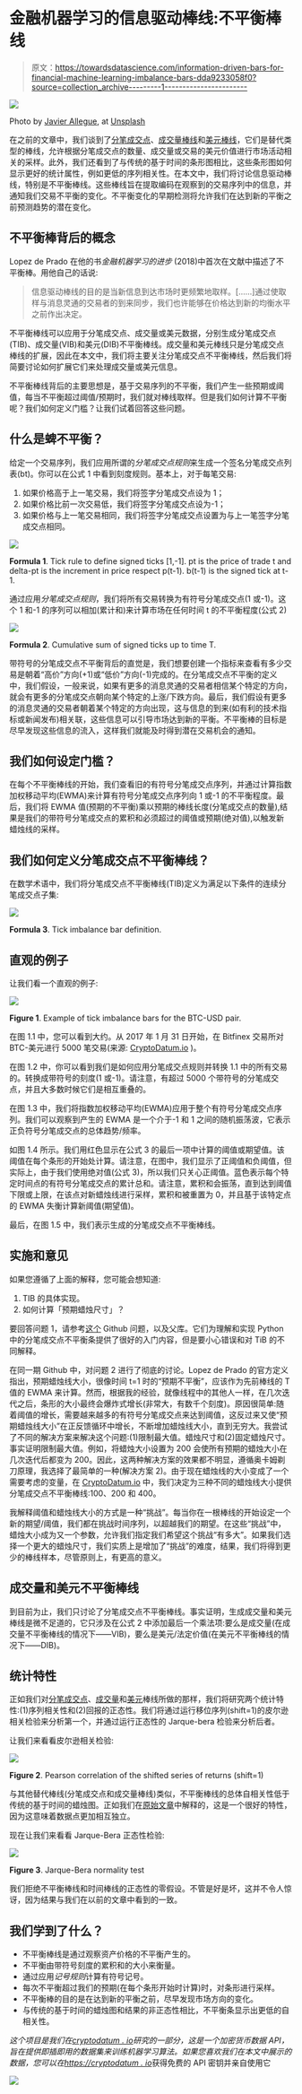 # 金融机器学习的信息驱动棒线:不平衡棒线

> 原文：<https://towardsdatascience.com/information-driven-bars-for-financial-machine-learning-imbalance-bars-dda9233058f0?source=collection_archive---------1----------------------->

![](img/7032792bb47f8ec1baab6a25e2ec5bfa.png)

Photo by [Javier Allegue](https://unsplash.com/@soymeraki), at [Unsplash](http://unsplash.com)

在之前的文章中，我们谈到了[分笔成交点](/advanced-candlesticks-for-machine-learning-i-tick-bars-a8b93728b4c5)、[成交量棒线](/advanced-candlesticks-for-machine-learning-ii-volume-and-dollar-bars-6cda27e3201d)和[美元棒线](/advanced-candlesticks-for-machine-learning-ii-volume-and-dollar-bars-6cda27e3201d)，它们是替代类型的棒线，允许根据分笔成交点的数量、成交量或交易的美元价值进行市场活动相关的采样。此外，我们还看到了与传统的基于时间的条形图相比，这些条形图如何显示更好的统计属性，例如更低的序列相关性。在本文中，我们将讨论信息驱动棒线，特别是不平衡棒线。这些棒线旨在提取编码在观察到的交易序列中的信息，并通知我们交易不平衡的变化。不平衡变化的早期检测将允许我们在达到新的平衡之前预测趋势的潜在变化。

## 不平衡棒背后的概念

Lopez de Prado 在他的书*金融机器学习的进步* (2018)中首次在文献中描述了不平衡棒。用他自己的话说:

> 信息驱动棒线的目的是当新信息到达市场时更频繁地取样。[……]通过使取样与消息灵通的交易者的到来同步，我们也许能够在价格达到新的均衡水平之前作出决定。

不平衡棒线可以应用于分笔成交点、成交量或美元数据，分别生成分笔成交点(TIB)、成交量(VIB)和美元(DIB)不平衡棒线。成交量和美元棒线只是分笔成交点棒线的扩展，因此在本文中，我们将主要关注分笔成交点不平衡棒线，然后我们将简要讨论如何扩展它们来处理成交量或美元信息。

不平衡棒线背后的主要思想是，基于交易序列的不平衡，我们产生一些预期或阈值，每当不平衡超过阈值/预期时，我们就对棒线取样。但是我们如何计算不平衡呢？我们如何定义门槛？让我们试着回答这些问题。

## 什么是蜱不平衡？

给定一个交易序列，我们应用所谓的*分笔成交点规则*来生成一个签名分笔成交点列表(bt)。你可以在公式 1 中看到刻度规则。基本上，对于每笔交易:

1.  如果价格高于上一笔交易，我们将签字分笔成交点设为 1；
2.  如果价格比前一次交易低，我们将签字分笔成交点设为-1；
3.  如果价格与上一笔交易相同，我们将签字分笔成交点设置为与上一笔签字分笔成交点相同。

![](img/2e37bfcef56dd2ca6772cbb8877364aa.png)

**Formula 1**. Tick rule to define signed ticks [1,-1]. pt is the price of trade t and delta-pt is the increment in price respect p(t-1). b(t-1) is the signed tick at t-1.

通过应用*分笔成交点规则*，我们将所有交易转换为有符号分笔成交点(1 或-1)。这个 1 和-1 的序列可以相加(累计和)来计算市场在任何时间 t 的不平衡程度(公式 2)

![](img/7328360b3e58dc3163d12cd2e522c3e0.png)

**Formula 2**. Cumulative sum of signed ticks up to time T.

带符号的分笔成交点不平衡背后的直觉是，我们想要创建一个指标来查看有多少交易是朝着“高价”方向(+1)或“低价”方向(-1)完成的。在分笔成交点不平衡的定义中，我们假设，一般来说，如果有更多的消息灵通的交易者相信某个特定的方向，就会有更多的分笔成交点朝向某个特定的上涨/下跌方向。最后，我们假设有更多的消息灵通的交易者朝着某个特定的方向出现，这与信息的到来(如有利的技术指标或新闻发布)相关联，这些信息可以引导市场达到新的平衡。不平衡棒的目标是尽早发现这些信息的流入，这样我们就能及时得到潜在交易机会的通知。

## 我们如何设定门槛？

在每个不平衡棒线的开始，我们查看旧的有符号分笔成交点序列，并通过计算指数加权移动平均(EWMA)来计算有符号分笔成交点序列向 1 或-1 的不平衡程度。最后，我们将 EWMA 值(预期的不平衡)乘以预期的棒线长度(分笔成交点的数量),结果是我们的带符号分笔成交点的累积和必须超过的阈值或预期(绝对值),以触发新蜡烛线的采样。

## 我们如何定义分笔成交点不平衡棒线？

在数学术语中，我们将分笔成交点不平衡棒线(TIB)定义为满足以下条件的连续分笔成交点子集:

![](img/f7bb9022b5481098a9ae7d635edcb62f.png)

**Formula 3**. Tick imbalance bar definition.

## 直观的例子

让我们看一个直观的例子:

![](img/c90857b4bafe7a97f1836666f766c5bb.png)

**Figure 1**. Example of tick imbalance bars for the BTC-USD pair.

在图 1.1 中，您可以看到大约。从 2017 年 1 月 31 日开始，在 Bitfinex 交易所对 BTC-美元进行 5000 笔交易(来源: [CryptoDatum.io](https://cryptodatum.io) )。

在图 1.2 中，你可以看到我们是如何应用分笔成交点规则并转换 1.1 中的所有交易的。转换成带符号的刻度(1 或-1)。请注意，有超过 5000 个带符号的分笔成交点，并且大多数时候它们是相互重叠的。

在图 1.3 中，我们将指数加权移动平均(EWMA)应用于整个有符号分笔成交点序列。我们可以观察到产生的 EWMA 是一个介于-1 和 1 之间的随机振荡波，它表示正负符号分笔成交点的总体趋势/频率。

如图 1.4 所示。我们用红色显示在公式 3 的最后一项中计算的阈值或期望值。该阈值在每个条形的开始处计算。请注意，在图中，我们显示了正阈值和负阈值，但实际上，由于我们使用绝对值(公式 3)，所以我们只关心正阈值。蓝色表示每个特定时间点的有符号分笔成交点的累计总和。请注意，累积和会振荡，直到达到阈值下限或上限，在该点对新蜡烛线进行采样，累积和被重置为 0，并且基于该特定点的 EWMA 失衡计算新阈值(期望值)。

最后，在图 1.5 中，我们表示生成的分笔成交点不平衡棒线。

## 实施和意见

如果您遵循了上面的解释，您可能会想知道:

1.  TIB 的具体实现。
2.  如何计算「预期蜡烛尺寸」？

要回答问题 1，请参考[这个](https://github.com/BlackArbsCEO/Adv_Fin_ML_Exercises/issues/1) Github 问题，以及父库。它们为理解和实现 Python 中的分笔成交点不平衡条提供了很好的入门内容，但是要小心错误和对 TiB 的不同解释。

在同一期 Github 中，对问题 2 进行了彻底的讨论。Lopez de Prado 的官方定义指出，预期蜡烛线大小，很像时间 t=1 时的“预期不平衡”，应该作为先前棒线的 T 值的 EWMA 来计算。然而，根据我的经验，就像线程中的其他人一样，在几次迭代之后，条形的大小最终会爆炸式增长(非常大，有数千个刻度)。原因很简单:随着阈值的增长，需要越来越多的有符号分笔成交点来达到阈值，这反过来又使“预期蜡烛线大小”在正反馈循环中增长，不断增加蜡烛线大小，直到无穷大。我尝试了不同的解决方案来解决这个问题:(1)限制最大值。蜡烛尺寸和(2)固定蜡烛尺寸。事实证明限制最大值。例如，将蜡烛大小设置为 200 会使所有预期的蜡烛大小在几次迭代后都变为 200。因此，这两种解决方案的效果都不明显，遵循奥卡姆剃刀原理，我选择了最简单的一种(解决方案 2)。由于现在蜡烛线的大小变成了一个需要考虑的变量，在 [CryptoDatum.io](https://cryptodatum.io) 中，我们决定为三种不同的蜡烛线大小提供分笔成交点不平衡棒线:100、200 和 400。

我解释阈值和蜡烛线大小的方式是一种“挑战”。每当你在一根棒线的开始设定一个新的期望/阈值，我们都在挑战时间序列，以超越我们的期望。在这些“挑战”中，蜡烛大小成为又一个参数，允许我们指定我们希望这个挑战“有多大”。如果我们选择一个更大的蜡烛尺寸，我们实质上是增加了“挑战”的难度，结果，我们将得到更少的棒线样本，尽管原则上，有更高的意义。

## 成交量和美元不平衡棒线

到目前为止，我们只讨论了分笔成交点不平衡棒线。事实证明，生成成交量和美元棒线是微不足道的，它只涉及在公式 2 中添加最后一个乘法项:要么是成交量(在成交量不平衡棒线的情况下——VIB)，要么是美元/法定价值(在美元不平衡棒线的情况下——DIB)。

## 统计特性

正如我们对[分笔成交点](/advanced-candlesticks-for-machine-learning-i-tick-bars-a8b93728b4c5)、[成交量](/advanced-candlesticks-for-machine-learning-ii-volume-and-dollar-bars-6cda27e3201d)和[美元](/advanced-candlesticks-for-machine-learning-ii-volume-and-dollar-bars-6cda27e3201d)棒线所做的那样，我们将研究两个统计特性:(1)序列相关性和(2)回报的正态性。我们将通过运行移位序列(shift=1)的皮尔逊相关检验来分析第一个，并通过运行正态性的 Jarque-bera 检验来分析后者。

让我们来看看皮尔逊相关检验:

![](img/10f8e112da8fab6157c03868cd41474e.png)

**Figure 2**. Pearson correlation of the shifted series of returns (shift=1)

与其他替代棒线(分笔成交点和成交量棒线)类似，不平衡棒线的总体自相关性低于传统的基于时间的蜡烛图。正如我们在[原始文章](/advanced-candlesticks-for-machine-learning-i-tick-bars-a8b93728b4c5)中解释的，这是一个很好的特性，因为这意味着数据点更加相互独立。

现在让我们来看看 Jarque-Bera 正态性检验:

![](img/66a9b288b76d58fe85ffcc0b39e12a86.png)

**Figure 3**. Jarque-Bera normality test

我们拒绝不平衡棒线和时间棒线的正态性的零假设。不管是好是坏，这并不令人惊讶，因为结果与我们在以前的文章中看到的一致。

## 我们学到了什么？

*   不平衡棒线是通过观察资产价格的不平衡产生的。
*   不平衡由带符号刻度的累积和的大小来衡量。
*   通过应用*记号规则*计算有符号记号。
*   每次不平衡超过我们的预期(在每个条形开始时计算)时，对条形进行采样。
*   不平衡棒的目的是在达到新的平衡之前，尽早发现市场方向的变化。
*   与传统的基于时间的蜡烛图和结果的非正态性相比，不平衡条显示出更低的自相关性。

*这个项目是我们在*[*cryptodatum . io*](https://cryptodatum.io)*研究的一部分，这是一个加密货币数据 API，旨在提供即插即用的数据集来训练机器学习算法。如果您喜欢我们在本文中展示的数据，您可以在*[*https://cryptodatum . io*](https://cryptodatum.io.)获得免费的 API 密钥并亲自使用它

[![](img/d07d8bd7226f1973f221fd8b4552c5cf.png)](https://cryptodatum.io)